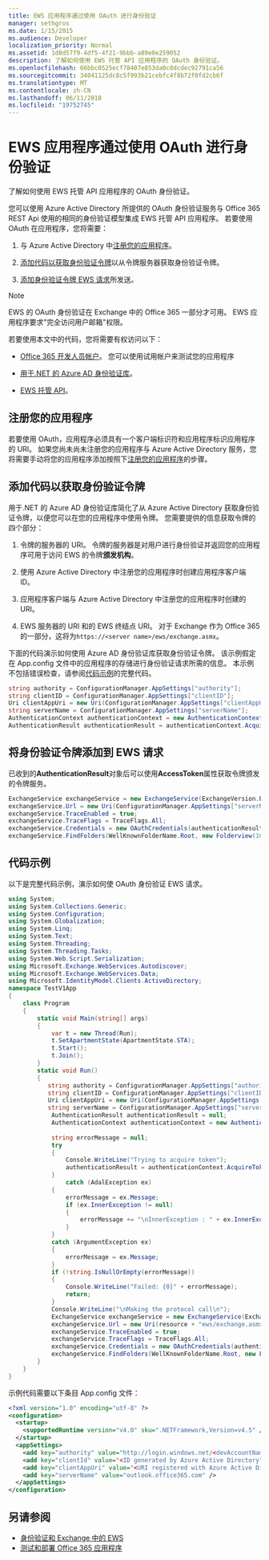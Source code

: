 ```yaml
---
title: EWS 应用程序通过使用 OAuth 进行身份验证
manager: sethgros
ms.date: 1/15/2015
ms.audience: Developer
localization_priority: Normal
ms.assetid: 1d8d57f9-4df5-4f21-9bbb-a89e0e259052
description: 了解如何使用 EWS 托管 API 应用程序的 OAuth 身份验证。
ms.openlocfilehash: 66bbc0525ecf78407e853da0c8dcdec92791ca56
ms.sourcegitcommit: 34041125dc8c5f993b21cebfc4f8b72f0fd2cb6f
ms.translationtype: MT
ms.contentlocale: zh-CN
ms.lasthandoff: 06/11/2018
ms.locfileid: "19752745"
---
```

# <a name="authenticate-an-ews-application-by-using-oauth"></a>EWS 应用程序通过使用 OAuth 进行身份验证

了解如何使用 EWS 托管 API 应用程序的 OAuth 身份验证。
  
您可以使用 Azure Active Directory 所提供的 OAuth 身份验证服务与 Office 365 REST Api 使用的相同的身份验证模型集成 EWS 托管 API 应用程序。 若要使用 OAuth 在应用程序，您将需要：
  
1. 与 Azure Active Directory 中[注册您的应用程序](#bk_register)。 
    
2. [添加代码以获取身份验证令牌](#bk_getToken)以从令牌服务器获取身份验证令牌。 
    
3. [添加身份验证令牌 EWS 请求](#bk_useToken)所发送。 
    
> [!NOTE]
> EWS 的 OAuth 身份验证在 Exchange 中的 Office 365 一部分才可用。 EWS 应用程序要求"完全访问用户邮箱"权限。 
  
若要使用本文中的代码，您将需要有权访问以下：
  
- [Office 365 开发人员帐户](http://office.microsoft.com/compare-office-365-for-business-plans-FX102918419.aspx.aspx)。 您可以使用试用帐户来测试您的应用程序
    
- [用于.NET 的 Azure AD 身份验证库](http://msdn.microsoft.com/en-us/library/office/jj573266.aspx.aspx)。
    
- [EWS 托管 API](https://github.com/officedev/ews-managed-api.aspx)。

<a name="bk_register"> </a>

## <a name="register-your-application"></a>注册您的应用程序

若要使用 OAuth，应用程序必须具有一个客户端标识符和应用程序标识应用程序的 URI。 如果您尚未尚未注册您的应用程序与 Azure Active Directory 服务，您将需要手动将您的应用程序添加按照下[注册您的应用程序](http://msdn.microsoft.com/en-us/office/office365/howto/test-and-deploy-apps.aspx)的步骤。

<a name="bk_getToken"> </a>

## <a name="add-code-to-get-an-authentication-token"></a>添加代码以获取身份验证令牌

用于.NET 的 Azure AD 身份验证库简化了从 Azure Active Directory 获取身份验证令牌，以便您可以在您的应用程序中使用令牌。 您需要提供的信息获取令牌的四个部分：
  
1. 令牌的服务器的 URI。 令牌的服务器是对用户进行身份验证并返回您的应用程序可用于访问 EWS 的令牌**颁发机构**。 
    
2. 使用 Azure Active Directory 中注册您的应用程序时创建应用程序客户端 ID。
    
3. 应用程序客户端与 Azure Active Directory 中注册您的应用程序时创建的 URI。
    
4. EWS 服务器的 URI 和的 EWS 终结点 URI。 对于 Exchange 作为 Office 365 的一部分，这将为`https://<server name>/ews/exchange.asmx`。
    
下面的代码演示如何使用 Azure AD 身份验证库获取身份验证令牌。 该示例假定在 App.config 文件中的应用程序的存储进行身份验证请求所需的信息。 本示例不包括错误检查，请参阅[代码示例](#bk_codeSample)的完整代码。 
  
```cs
string authority = ConfigurationManager.AppSettings["authority"];
string clientID = ConfigurationManager.AppSettings["clientID"];
Uri clientAppUri = new Uri(ConfigurationManager.AppSettings["clientAppUri"];
string serverName = ConfigurationManager.AppSettings["serverName"];
AuthenticationContext authenticationContext = new AuthenticationContext(authority, false);
AuthenticationResult authenticationResult = authenticationContext.AcquireToken(serverName, clientId, clientAppUri);

```

<a name="bk_useToken"> </a>

## <a name="add-an-authentication-token-to-ews-requests"></a>将身份验证令牌添加到 EWS 请求

已收到的**AuthenticationResult**对象后可以使用**AccessToken**属性获取令牌颁发的令牌服务。 
  
```cs
ExchangeService exchangeService = new ExchangeService(ExchangeVersion.Exchange2013);
exchangeService.Url = new Uri(ConfigurationManager.AppSettings["serverName"]+"ews/exchange.asmx");
exchangeService.TraceEnabled = true;
exchangeService.TraceFlags = TraceFlags.All;
exchangeService.Credentials = new OAuthCredentials(authenticationResult.AccessToken));
exchangeService.FindFolders(WellKnownFolderName.Root, new Folderview(10));
```

<a name="bk_codeSample"> </a>

## <a name="code-sample"></a>代码示例

以下是完整代码示例，演示如何使 OAuth 身份验证 EWS 请求。
  
```cs
using System;
using System.Collections.Generic;
using System.Configuration;
using System.Globalization;
using System.Linq;
using System.Text;
using System.Threading;
using System.Threading.Tasks;
using System.Web.Script.Serialization;
using Microsoft.Exchange.WebServices.Autodiscover;
using Microsoft.Exchange.WebServices.Data;
using Microsoft.IdentityModel.Clients.ActiveDirectory;
namespace TestV1App
{
    class Program
    {
        static void Main(string[] args)
        {
            var t = new Thread(Run);
            t.SetApartmentState(ApartmentState.STA);
            t.Start();
            t.Join();
        }
        static void Run()
        {
           string authority = ConfigurationManager.AppSettings["authority"];
           string clientID = ConfigurationManager.AppSettings["clientID"];
           Uri clientAppUri = new Uri(ConfigurationManager.AppSettings["clientAppUri"];
           string serverName = ConfigurationManager.AppSettings["serverName"];
            AuthenticationResult authenticationResult = null;
            AuthenticationContext authenticationContext = new AuthenticationContext(authority, false);
            
            string errorMessage = null;
            try
            {
                Console.WriteLine("Trying to acquire token");
                authenticationResult = authenticationContext.AcquireToken(serverName, clientId, clientAppUri);
            }
                catch (AdalException ex)
            {
                errorMessage = ex.Message;
                if (ex.InnerException != null)
                {
                    errorMessage += "\nInnerException : " + ex.InnerException.Message;
                }
            }
            catch (ArgumentException ex)
            {
                errorMessage = ex.Message;
            }
            if (!string.IsNullOrEmpty(errorMessage))
            {
                Console.WriteLine("Failed: {0}" + errorMessage);
                return;
            }
            Console.WriteLine("\nMaking the protocol call\n");
            ExchangeService exchangeService = new ExchangeService(ExchangeVersion.Exchange2013);
            exchangeService.Url = new Uri(resource + "ews/exchange.asmx");
            exchangeService.TraceEnabled = true;
            exchangeService.TraceFlags = TraceFlags.All;
            exchangeService.Credentials = new OAuthCredentials(authenticationResult.AccessToken);
            exchangeService.FindFolders(WellKnownFolderName.Root, new FolderView(10));
        }
    }
}

```

示例代码需要以下条目 App.config 文件：
  
```xml
<?xml version="1.0" encoding="utf-8" ?>
<configuration>
  <startup>
    <supportedRuntime version="v4.0" sku=".NETFramework,Version=v4.5" />
  </startup>
  <appSettings>
    <add key="authority" value="http://login.windows.net/<devAccountName>.onmicrosoft.com" />
    <add key="clientId" value="<ID generated by Azure Active Directory"/>
    <add key="clientAppUri" value="<URI registered with Azure Active Directory"/>
    <add key="serverName" value="outlook.office365.com" />
  </appSettings>
</configuration>
```

## <a name="see-also"></a>另请参阅

- [身份验证和 Exchange 中的 EWS](authentication-and-ews-in-exchange.md)    
- [测试和部署 Office 365 应用程序](http://msdn.microsoft.com/en-us/office/office365/howto/test-and-deploy-apps.aspx)
    

